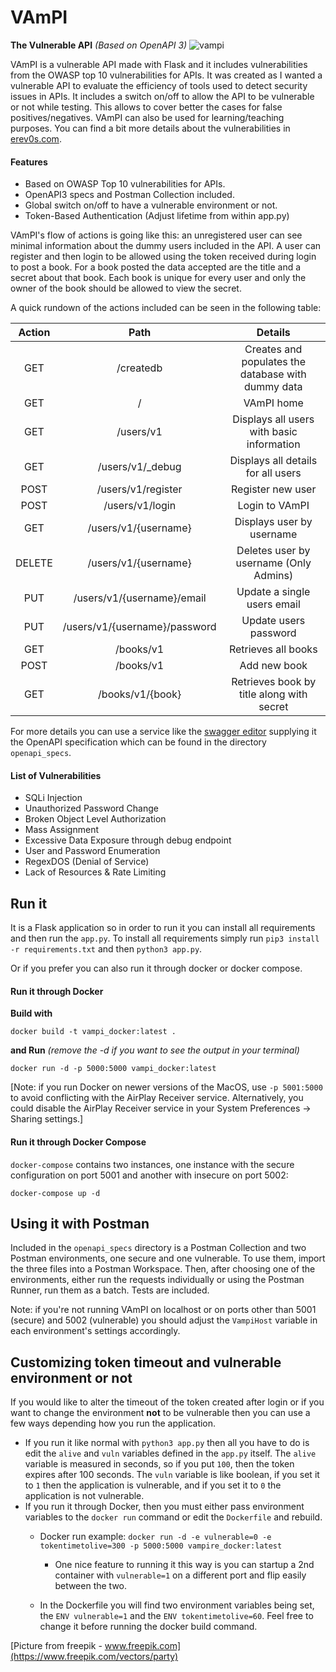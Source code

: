 # VAmPI
**The Vulnerable API** *(Based on OpenAPI 3)*
![vampi](https://i.imgur.com/zR0quKf.jpg)


VAmPI is a vulnerable API made with Flask and it includes vulnerabilities from the OWASP top 10 vulnerabilities for APIs. It was created as I wanted a vulnerable API to evaluate the efficiency of tools used to detect security issues in APIs. It includes a switch on/off to allow the API to be vulnerable or not while testing. This allows to cover better the cases for false positives/negatives. VAmPI can also be used for learning/teaching purposes. You can find a bit more details about the vulnerabilities in [erev0s.com](https://erev0s.com/blog/vampi-vulnerable-api-security-testing/).


#### Features
 - Based on OWASP Top 10 vulnerabilities for APIs.
 - OpenAPI3 specs and Postman Collection included.
 - Global switch on/off to have a vulnerable environment or not.
 - Token-Based Authentication (Adjust lifetime from within app.py)

VAmPI's flow of actions is going like this: an unregistered user can see minimal information about the dummy users included in the API. A user can register and then login to be allowed using the token received during login to post a book. For a book posted the data accepted are the title and a secret about that book. Each book is unique for every user and only the owner of the book should be allowed to view the secret.

A quick rundown of the actions included can be seen in the following table:

| **Action** |            **Path**           |                     **Details**                    |
|:----------:|:-----------------------------:|:--------------------------------------------------:|
|     GET    |           /createdb           | Creates and populates the database with dummy data |
|     GET    |               /               |                     VAmPI home                     |
|     GET    |           /users/v1           |      Displays all users with basic information     |
|     GET    |        /users/v1/_debug       |         Displays all details for all users         |
|    POST    |       /users/v1/register      |                  Register new user                 |
|    POST    |        /users/v1/login        |                   Login to VAmPI                   |
|     GET    |      /users/v1/{username}     |              Displays user by username             |
|   DELETE   |      /users/v1/{username}     |       Deletes user by username (Only Admins)       |
|     PUT    |   /users/v1/{username}/email  |             Update a single users email            |
|     PUT    | /users/v1/{username}/password |                Update users password               |
|     GET    |           /books/v1           |                 Retrieves all books                |
|    POST    |           /books/v1           |                    Add new book                    |
|     GET    |        /books/v1/{book}       |      Retrieves book by title along with secret     |

For more details you can use a service like the [swagger editor](https://editor.swagger.io) supplying it the OpenAPI specification which can be found in the directory `openapi_specs`.


#### List of Vulnerabilities
 - SQLi Injection
 - Unauthorized Password Change
 - Broken Object Level Authorization
 - Mass Assignment
 - Excessive Data Exposure through debug endpoint
 - User and Password Enumeration
 - RegexDOS (Denial of Service)
 - Lack of Resources & Rate Limiting



 ## Run it
It is a Flask application so in order to run it you can install all requirements and then run the `app.py`.
To install all requirements simply run `pip3 install -r requirements.txt` and then `python3 app.py`.

Or if you prefer you can also run it through docker or docker compose.

 #### Run it through Docker

**Build with**
~~~~
docker build -t vampi_docker:latest .
~~~~
 **and Run** *(remove the -d if you want to see the output in your terminal)*
 ~~~~
docker run -d -p 5000:5000 vampi_docker:latest
 ~~~~

[Note: if you run Docker on newer versions of the MacOS, use `-p 5001:5000` to avoid conflicting with the AirPlay Receiver service. Alternatively, you could disable the AirPlay Receiver service in your System Preferences -> Sharing settings.]

  #### Run it through Docker Compose
`docker-compose` contains two instances, one instance with the secure configuration on port 5001 and another with insecure on port 5002:
~~~~
docker-compose up -d
~~~~

## Using it with Postman

Included in the `openapi_specs` directory is a Postman Collection and two Postman environments, one secure and one vulnerable. To use them, import the three files into a Postman Workspace. Then, after choosing one of the environments, either run the requests individually or using the Postman Runner, run them as a batch. Tests are included.

Note: if you're not running VAmPI on localhost or on ports other than 5001 (secure) and 5002 (vulnerable) you should adjust the `VampiHost` variable in each environment's settings accordingly. 

## Customizing token timeout and vulnerable environment or not

If you would like to alter the timeout of the token created after login or if you want to change the environment **not** to be vulnerable then you can use a few ways depending how you run the application.

 - If you run it like normal with `python3 app.py` then all you have to do is edit the `alive` and `vuln` variables defined in the `app.py` itself. The `alive` variable is measured in seconds, so if you put `100`, then the token expires after 100 seconds. The `vuln` variable is like boolean, if you set it to `1` then the application is vulnerable, and if you set it to `0` the application is not vulnerable.
 - If you run it through Docker, then you must either pass environment variables to the `docker run` command or edit the `Dockerfile` and rebuild. 
   - Docker run example: `docker run -d -e vulnerable=0 -e tokentimetolive=300 -p 5000:5000 vampire_docker:latest`
     - One nice feature to running it this way is you can startup a 2nd container with `vulnerable=1` on a different port and flip easily between the two.

   - In the Dockerfile you will find two environment variables being set, the `ENV vulnerable=1` and the `ENV tokentimetolive=60`. Feel free to change it before running the docker build command.


 [Picture from freepik - www.freepik.com](https://www.freepik.com/vectors/party)

